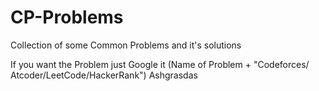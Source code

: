 # CP-Problems
Collection of some Common Problems and it's solutions

If you want the Problem just Google it (Name of Problem + "Codeforces/ Atcoder/LeetCode/HackerRank")
Ashgrasdas
